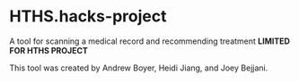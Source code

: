 # HTHS.hacks-project
A tool for scanning a medical record and recommending treatment **LIMITED FOR HTHS PROJECT**

This tool was created by Andrew Boyer, Heidi Jiang, and Joey Bejjani.
